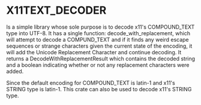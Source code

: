 # X11TEXT_DECODER

Is a simple library whose sole purpose is to decode x11's COMPOUND_TEXT type into UTF-8. 
It has a single function: decode_with_replacement, which will attempt to decode a COMPUND_TEXT and if it finds any weird escape sequences or 
strange characters given the current state of the encoding, it will add the Unicode Replacement Character and continue decoding. It
returns a DecodeWithReplacementResult which contains the decoded string and a boolean indicating whether or not any replacement characters were added.

Since the default encoding for COMPOUND_TEXT is latin-1 and x11's STRING type is latin-1. This crate can also be used to decode x11's STRING type.